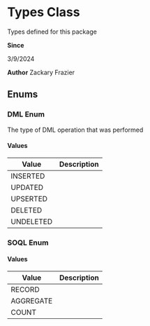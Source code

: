 # Types Class

Types defined for this package

**Since** 

3/9/2024

**Author** Zackary Frazier

## Enums
### DML Enum

The type of DML operation that was performed

#### Values
| Value | Description |
|-------|-------------|
| INSERTED |  |
| UPDATED |  |
| UPSERTED |  |
| DELETED |  |
| UNDELETED |  |
### SOQL Enum

#### Values
| Value | Description |
|-------|-------------|
| RECORD |  |
| AGGREGATE |  |
| COUNT |  |